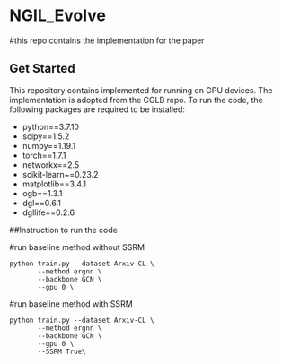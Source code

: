 # NGIL_Evolve

#this repo contains the implementation for the paper

 ## Get Started
 
 This repository contains  implemented for running on GPU devices. The implementation is adopted from the CGLB repo. To run the code, the following packages are required to be installed:
 
* python==3.7.10
* scipy==1.5.2
* numpy==1.19.1
* torch==1.7.1
* networkx==2.5
* scikit-learn~=0.23.2
* matplotlib==3.4.1
* ogb==1.3.1
* dgl==0.6.1
* dgllife==0.2.6

##Instruction to run the code

#run baseline method without SSRM


 ```
 python train.py --dataset Arxiv-CL \
        --method ergnn \
        --backbone GCN \
        --gpu 0 \
 ```
 

#run baseline method with SSRM


 ```
 python train.py --dataset Arxiv-CL \
        --method ergnn \
        --backbone GCN \
        --gpu 0 \
        --SSRM True\
 ```
